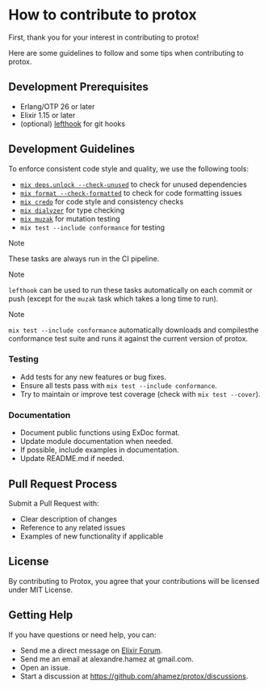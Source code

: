 # How to contribute to protox
First, thank you for your interest in contributing to protox!

Here are some guidelines to follow and some tips when contributing to protox.

## Development Prerequisites
- Erlang/OTP 26 or later
- Elixir 1.15 or later
- (optional) [lefthook](https://evilmartians.github.io/lefthook/installation) for git hooks

## Development Guidelines
To enforce consistent code style and quality, we use the following tools:
- [`mix deps.unlock --check-unused`](https://hexdocs.pm/mix/Mix.Tasks.Deps.Unlock.html) to check for unused dependencies
- [`mix format --check-formatted`](https://hexdocs.pm/mix/Mix.Tasks.Format.html) to check for code formatting issues
- [`mix credo`](https://hexdocs.pm/credo/Mix.Tasks.Credo.html) for code style and consistency checks
- [`mix dialyzer`](https://hexdocs.pm/dialyxir/Mix.Tasks.Dialyzer.html) for type checking
- [`mix muzak`](https://hexdocs.pm/muzak_pro/muzak-pro.html) for mutation testing
- `mix test --include conformance` for testing

> [!NOTE]
>
> These tasks are always run in the CI pipeline.

> [!NOTE]
>
> `lefthook` can be used to run these tasks automatically on each commit or push (except for the `muzak` task which takes a long time to run).

> [!NOTE]
>
> `mix test --include conformance` automatically downloads and compilesthe conformance test suite and runs it against the current version of protox.

### Testing
- Add tests for any new features or bug fixes.
- Ensure all tests pass with `mix test --include conformance`.
- Try to maintain or improve test coverage (check with `mix test --cover`).

### Documentation
- Document public functions using ExDoc format.
- Update module documentation when needed.
- If possible, include examples in documentation.
- Update README.md if needed.

## Pull Request Process
Submit a Pull Request with:
- Clear description of changes
- Reference to any related issues
- Examples of new functionality if applicable

## License
By contributing to Protox, you agree that your contributions will be licensed under MIT License.

## Getting Help
If you have questions or need help, you can:
- Send me a direct message on [Elixir Forum](https://elixirforum.com/u/ahamez).
- Send me an email at alexandre.hamez at gmail.com.
- Open an issue.
- Start a discussion at https://github.com/ahamez/protox/discussions.
